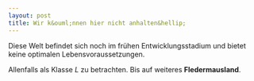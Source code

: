 ```yaml
---
layout: post
title: Wir k&ouml;nnen hier nicht anhalten&hellip;
---
```

Diese Welt befindet sich noch im frühen Entwicklungsstadium und bietet keine optimalen Lebensvoraussetzungen.

Allenfalls als Klasse _L_ zu betrachten. Bis auf weiteres __Fledermausland__.